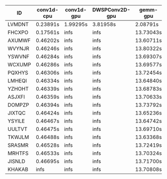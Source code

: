 |ID|conv1d-cpu|conv1d-gpu|DWSPConv2D-gpu|gemm-gpu|avg|
|-|-|-|-|-|-|
|LVMDNT|0.23891s|1.99295s|3.81958s|2.08791s|2.03484s|
|FHCXPO|0.17561s|infs|infs|13.73043s|infs|
|AXUMWF|0.46202s|infs|infs|13.60711s|infs|
|WVYNJR|0.46246s|infs|infs|13.80322s|infs|
|YSWVNF|0.46284s|infs|infs|13.69307s|infs|
|WCXUMP|0.46286s|infs|infs|13.69577s|infs|
|PQXHYS|0.46306s|infs|infs|13.72454s|infs|
|LMHEQI|0.46334s|infs|infs|13.64840s|infs|
|YZHOHT|0.46339s|infs|infs|13.68783s|infs|
|ASJXFI|0.46359s|infs|infs|13.70633s|infs|
|DOMPZP|0.46394s|infs|infs|13.73792s|infs|
|JIXTQC|0.46424s|infs|infs|13.65236s|infs|
|YSYILE|0.46467s|infs|infs|13.64742s|infs|
|UULTVT|0.46475s|infs|infs|13.69710s|infs|
|TKWJLM|0.46488s|infs|infs|13.63368s|infs|
|SRASMR|0.46528s|infs|infs|13.72419s|infs|
|MRHTFS|0.46533s|infs|infs|13.70324s|infs|
|JISNLD|0.46695s|infs|infs|13.71700s|infs|
|KHAKAB|infs|infs|infs|13.70808s|infs|
